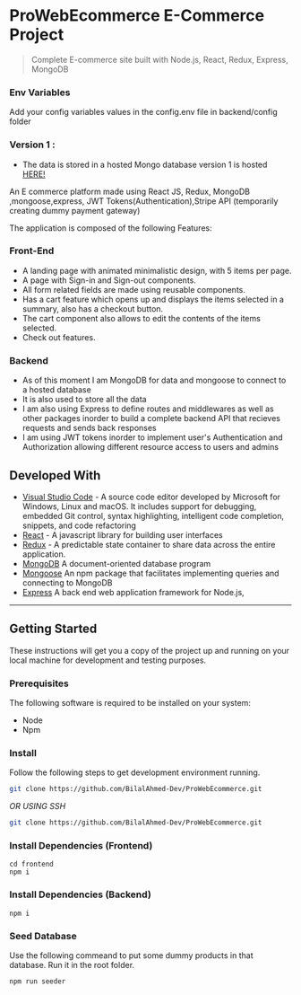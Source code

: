 # ProWebEcommerce E-Commerce Project

> Complete E-commerce site built with Node.js, React, Redux, Express, MongoDB

### Env Variables

Add your config variables values in the config.env file in backend/config folder


### Version 1 :
* The data is stored in a hosted Mongo database
version 1 is hosted [HERE!](https://prowebecommerce.herokuapp.com/)

An E commerce platform made using React JS, Redux, MongoDB ,mongoose,express, JWT Tokens(Authentication),Stripe API (temporarily creating dummy payment gateway)

The application is composed of the following Features:

### Front-End
* A landing page with animated minimalistic design, with 5 items per page.
* A page with Sign-in and Sign-out components.
* All form related fields are made using reusable components.
* Has a cart feature which opens up and displays the items selected in a summary, also has a checkout button.
* The cart component also allows to edit the contents of the items selected.
* Check out features. 


### Backend

* As of this moment I am MongoDB for data and mongoose to connect to a hosted database
* It is also used to store all the data 
* I am also using Express to define routes and middlewares as well as other packages inorder to build a complete backend API that recieves requests and sends back responses
* I am using JWT tokens inorder to implement user's Authentication and Authorization allowing different resource access to users and admins

## Developed With

* [Visual Studio Code](https://code.visualstudio.com/) - A source code editor developed by Microsoft for Windows, Linux and macOS. It includes support for debugging, embedded Git control, syntax highlighting, intelligent code completion, snippets, and code refactoring
* [React](https://reactjs.org/) - A javascript library for building user interfaces
* [Redux](https://redux.js.org/) - A predictable state container to share data across the entire application.
* [MongoDB](https://www.mongodb.com/) A document-oriented database program
* [Mongoose](https://mongoosejs.com/) An npm package that facilitates implementing queries and connecting to MongoDB
* [Express](https://expressjs.com/) A back end web application framework for Node.js,

---


## Getting Started

These instructions will get you a copy of the project up and running on your local machine for development and testing purposes.

### Prerequisites

The following software is required to be installed on your system:

* Node
* Npm

### Install

Follow the following steps to get development environment running.



  ```bash
  git clone https://github.com/BilalAhmed-Dev/ProWebEcommerce.git
  ```

   _OR USING SSH_

  ```bash
  git clone https://github.com/BilalAhmed-Dev/ProWebEcommerce.git
  ```

### Install Dependencies (Frontend)

```
cd frontend
npm i
```

### Install Dependencies (Backend)

```
npm i
```

### Seed Database

Use the following commeand to put some dummy products in that database.
Run it in the root folder.

```
npm run seeder
```
